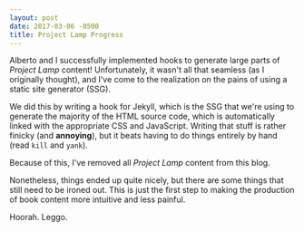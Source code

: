 ```yaml
---
layout: post
date: 2017-03-06 -0500
title: Project Lamp Progress
---
```


Alberto and I successfully implemented hooks to generate large parts of *Project Lamp* content! Unfortunately, it wasn't all that seamless (as I originally thought), and I've come to the realization on the pains of using a static site generator (SSG).

We did this by writing a hook for Jekyll, which is the SSG that we're using to generate the majority of the HTML source code, which is automatically linked with the appropriate CSS and JavaScript. Writing that stuff is rather finicky (and **annoying**), but it beats having to do things entirely by hand (read `kill` and `yank`).

Because of this, I've removed all *Project Lamp* content from this blog.

Nonetheless, things ended up quite nicely, but there are some things that still need to be ironed out. This is just the first step to making the production of book content more intuitive and less painful.

Hoorah. Leggo.
